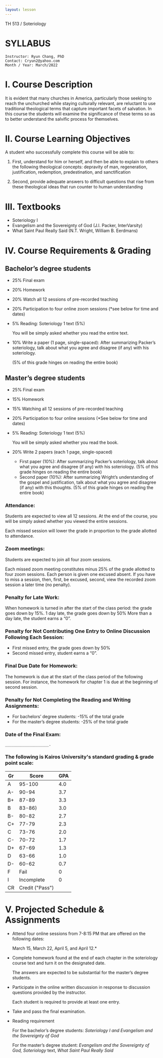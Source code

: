 ```yaml
---
layout: lesson
---
```

TH 513 / Soteriology

# SYLLABUS

```
Instructor: Ryun Chang, PhD
Contact: Cryun2@yahoo.com
Month / Year: March/2022
```

# I. Course Description

It is evident that many churches in America, particularly those seeking to reach the unchurched while staying culturally relevant, are reluctant to use traditional theological terms that capture important facets of salvation. In this course the students will examine the significance of these terms so as to better understand the salvific process for themselves.

# II. Course Learning Objectives

A student who successfully complete this course will be able to:

1. First, understand for him or herself, and then be able to explain to others the following theological concepts: depravity of man, regeneration, justification, redemption, predestination, and sanctification

2. Second, provide adequate answers to difficult questions that rise from these theological ideas that run counter to human understanding

# III. Textbooks

- Soteriology I
- Evangelism and the Sovereignty of God (J.I. Packer, InterVarsity)
- What Saint Paul Really Said (N.T. Wright, William B. Eerdmans)

# IV. Course Requirements & Grading

## Bachelor’s degree students

- 25% Final exam

- 20% Homework

- 20% Watch all 12 sessions of pre-recorded teaching

- 20% Participation to four online zoom sessions (*see below for time and dates)

- 5% Reading: Soteriology 1 text (5%)

  You will be simply asked whether you read the entire text.

- 10% Write a paper (1 page, single-spaced): After summarizing Packer’s soteriology, talk about what you agree and disagree (if any) with his soteriology.

  (5% of this grade hinges on reading the entire book)

## Master’s degree students

- 25% Final exam

- 15% Homework

- 15% Watching all 12 sessions of pre-recorded teaching

- 20% Participation to four online sessions (*See below for time and dates)

- 5% Reading: Soteriology 1 text (5%)

  You will be simply asked whether you read the book.

- 20% Write 2 papers (each 1 page, single-spaced)
  - First paper (10%): After summarizing Packer’s soteriology, talk about what you agree and disagree (if any) with his soteriology.
 (5% of this grade hinges on reading the entire book)
  - Second paper (10%): After summarizing Wright’s understanding of the gospel and
 justification, talk about what you agree and disagree (if any) with this thoughts.
 (5% of this grade hinges on reading the entire book)


### Attendance:

Students are expected to view all 12 sessions. At the end of the course, you will be simply asked whether you viewed the entire sessions.

Each missed session will lower the grade in proportion to the grade allotted to attendance.

### Zoom meetings:

Students are expected to join all four zoom sessions.

Each missed zoom meeting constitutes minus 25% of the grade allotted to four zoom sessions. Each person is given one excused absent. If you have to miss a session, then, first, be excused, second, view the recorded zoom session a later time (no penalty).

### Penalty for Late Work:

When homework is turned in after the start of the class period: the grade goes down by 15%.
1 day late, the grade goes down by 50%
More than a day late, the student earns a “0”.

### Penalty for Not Contributing One Entry to Online Discussion Following Each Session:

- First missed entry, the grade goes down by 50%
- Second missed entry, student earns a “0”.

### Final Due Date for Homework:

The homework is due at the start of the class period of the following session. For instance, the homework for chapter 1 is due at the beginning of second session.

### Penalty for Not Completing the Reading and Writing Assignments:

- For bachelors’ degree students: -15% of the total grade
- For the master’s degree students: -25% of the total grade

### Date of the Final Exam:

    ____________________.

### The following is Kairos University's standard grading & grade point scale:

Gr | Score | GPA |
--- | --- | ---
A | 95-100 | 4.0
A- | 90-94 | 3.7
B+ | 87-89 | 3.3
B | 83-86) | 3.0
B- | 80-82 | 2.7
C+ | 77-79 | 2.3
C | 73-76 | 2.0
C- | 70-72 | 1.7
D+ | 67-69 | 1.3
D | 63-66 | 1.0
D- | 60-62 | 0.7
F | Fail | 0
I | Incomplete | 0
CR | Credit ("Pass")

# V. Projected Schedule & Assignments

- Attend four online sessions from 7-8:15 PM that are offered on the following dates:

  March 15, March 22, April 5, and April 12.*

- Complete homework found at the end of each chapter in the soteriology course text and turn it on the designated date.

  The answers are expected to be substantial for the master’s degree students.

- Participate in the online written discussion in response to discussion questions provided by the instructor.

  Each student is required to provide at least one entry.

- Take and pass the final examination.

- Reading requirement

  For the bachelor’s degree students: _Soteriology I and Evangelism and the Sovereignty of God_

  For the master’s degree student:
  _Evangelism and the Sovereignty of God, Soteriology_ text, _What Saint Paul Really Said_
